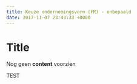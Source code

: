 ```yaml
---
title: Keuze ondernemingsvorm (FR) - onbepaald
date: 2017-11-07 23:43:33 +0000
---
```

# Title

Nog geen **content** voorzien

TEST